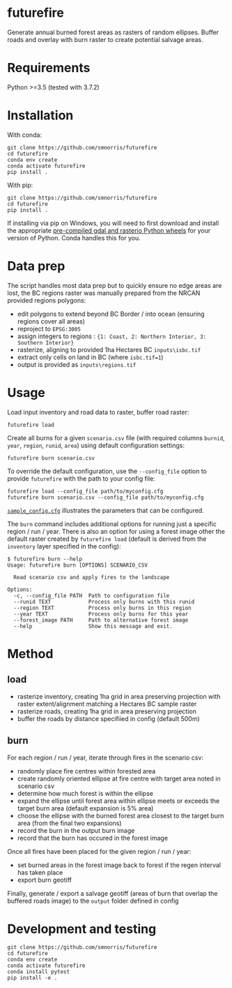 # futurefire

 Generate annual burned forest areas as rasters of random ellipses. Buffer roads and overlay with burn raster to create potential salvage areas.


# Requirements

Python >=3.5 (tested with 3.7.2)


# Installation

With conda:

    git clone https://github.com/smnorris/futurefire
    cd futurefire
    conda env create
    conda activate futurefire
    pip install .

With pip:

    git clone https://github.com/smnorris/futurefire
    cd futurefire
    pip install .

If installing via pip on Windows, you will need to first download and install the appropriate [pre-compiled gdal and rasterio Python wheels](https://www.lfd.uci.edu/~gohlke/pythonlibs/) for your version of Python. Conda handles this for you.


# Data prep

The script handles most data prep but to quickly ensure no edge areas are lost, the BC regions raster was manually prepared from the NRCAN provided regions polygons:

  - edit polygons to extend beyond BC Border / into ocean (ensuring regions cover all areas)
  - reproject to `EPSG:3005`
  - assign integers to regions : `{1: Coast, 2: Northern Interior, 3: Southern Interior}`
  - rasterize, aligning to provided 1ha Hectares BC `inputs\isbc.tif`
  - extract only cells on land in BC (where `isbc.tif=1`)
  - output is provided as `inputs\regions.tif`


# Usage

Load input inventory and road data to raster, buffer road raster:

    futurefire load


Create all burns for a given `scenario.csv` file (with required columns `burnid`, `year`, `region`, `runid`, `area`) using default configuration settings:

    futurefire burn scenario.csv

To override the default configuration, use the `--config_file` option to provide `futurefire` with the path to your config file:

    futurefire load --config_file path/to/myconfig.cfg
    futurefire burn scenario.csv --config_file path/to/myconfig.cfg

[`sample_config.cfg`](sample_config.cfg) illustrates the parameters that can be configured.

The `burn` command includes additional options for running just a specific region / run / year. There is also an option for using a forest image other the default raster created by `futurefire load` (default is derived from the `inventory` layer specified in the config):

    $ futurefire burn --help
    Usage: futurefire burn [OPTIONS] SCENARIO_CSV

      Read scenario csv and apply fires to the landscape

    Options:
      -c, --config_file PATH  Path to configuration file
      --runid TEXT            Process only burns with this runid
      --region TEXT           Process only burns in this region
      --year TEXT             Process only burns for this year
      --forest_image PATH     Path to alternative forest image
      --help                  Show this message and exit.


# Method

## load
- rasterize inventory, creating 1ha grid in area preserving projection with raster extent/alignment matching a Hectares BC sample raster
- rasterize roads, creating 1ha grid in area preserving projection
- buffer the roads by distance specifiied in config (default 500m)

## burn

For each region / run / year, iterate through fires in the scenario csv:
  - randomly place fire centres within forested area
  - create randomly oriented ellipse at fire centre with target area noted in scenario csv
  - determine how much forest is within the ellipse
  - expand the ellipse until forest area within ellipse meets or exceeds the target burn area (default expansion is 5% area)
  - choose the ellipse with the burned forest area closest to the target burn area (from the final two expansions)
  - record the burn in the output burn image
  - record that the burn has occured in the forest image

Once all fires have been placed for the given region / run / year:
  - set burned areas in the forest image back to forest if the regen interval has taken place
  - export burn geotiff

Finally, generate / export a salvage geotiff (areas of burn that overlap the buffered roads image) to the `output` folder defined in config


# Development and testing

    git clone https://github.com/smnorris/futurefire
    cd futurefire
    conda env create
    conda activate futurefire
    conda install pytest
    pip install -e .